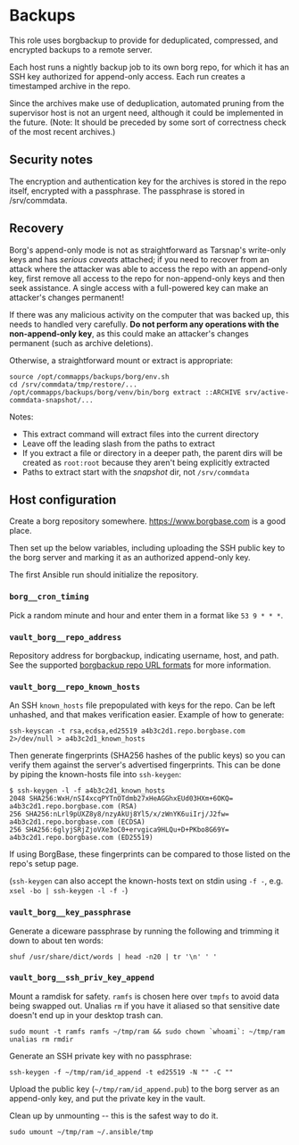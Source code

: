 # Backups

This role uses borgbackup to provide for deduplicated, compressed, and
encrypted backups to a remote server.

Each host runs a nightly backup job to its own borg repo, for which it
has an SSH key authorized for append-only access. Each run creates a
timestamped archive in the repo.

Since the archives make use of deduplication, automated pruning from
the supervisor host is not an urgent need, although it could be
implemented in the future. (Note: It should be preceded by some sort
of correctness check of the most recent archives.)

## Security notes

The encryption and authentication key for the archives is stored in
the repo itself, encrypted with a passphrase. The passphrase is stored
in /srv/commdata.

## Recovery

Borg's append-only mode is not as straightforward as Tarsnap's
write-only keys and has *serious caveats* attached; if you need to
recover from an attack where the attacker was able to access the repo
with an append-only key, first remove all access to the repo for
non-append-only keys and then seek assistance. A single access with a
full-powered key can make an attacker's changes permanent!

If there was any malicious activity on the computer that was backed
up, this needs to handled very carefully. **Do not perform any
operations with the non-append-only key**, as this could make an
attacker's changes permanent (such as archive deletions).

Otherwise, a straightforward mount or extract is appropriate:

```
source /opt/commapps/backups/borg/env.sh
cd /srv/commdata/tmp/restore/...
/opt/commapps/backups/borg/venv/bin/borg extract ::ARCHIVE srv/active-commdata-snapshot/...
```

Notes:

- This extract command will extract files into the current directory
- Leave off the leading slash from the paths to extract
- If you extract a file or directory in a deeper path, the parent dirs
  will be created as `root:root` because they aren't being explicitly
  extracted
- Paths to extract start with the *snapshot* dir, not `/srv/commdata`

## Host configuration

Create a borg repository somewhere. <https://www.borgbase.com> is a
good place.

Then set up the below variables, including uploading the SSH public
key to the borg server and marking it as an authorized append-only
key.

The first Ansible run should initialize the repository.

### `borg__cron_timing`

Pick a random minute and hour and enter them in a format like `53 9 * * *`.

### `vault_borg__repo_address`

Repository address for borgbackup, indicating username, host, and
path. See the supported
[borgbackup repo URL formats](https://borgbackup.readthedocs.io/en/stable/usage/general.html#repository-urls)
for more information.

### `vault_borg__repo_known_hosts`

An SSH `known_hosts` file prepopulated with keys for the repo. Can be
left unhashed, and that makes verification easier. Example of how to
generate:

`ssh-keyscan -t rsa,ecdsa,ed25519 a4b3c2d1.repo.borgbase.com 2>/dev/null > a4b3c2d1_known_hosts`

Then generate fingerprints (SHA256 hashes of the public keys) so you
can verify them against the server's advertised fingerprints. This can
be done by piping the known-hosts file into `ssh-keygen`:

```
$ ssh-keygen -l -f a4b3c2d1_known_hosts
2048 SHA256:WxH/nSI4xcqPYTnOTdmb27xHeAGGhxEUd03HXm+6OKQ= a4b3c2d1.repo.borgbase.com (RSA)
256 SHA256:nLrl9pUXZ8y8/nzyAkUj8Yl5/x/zWnYK6uiIrj/J2fw= a4b3c2d1.repo.borgbase.com (ECDSA)
256 SHA256:6glyjSRjZjoVXe3oC0+ervgica9HLQu+D+PKbo8G69Y= a4b3c2d1.repo.borgbase.com (ED25519)
```

If using BorgBase, these fingerprints can be compared to those listed
on the repo's setup page.

(`ssh-keygen` can also accept the known-hosts text on stdin using `-f -`,
e.g. `xsel -bo | ssh-keygen -l -f -`)

### `vault_borg__key_passphrase`

Generate a diceware passphrase by running the following and trimming
it down to about ten words:

`shuf /usr/share/dict/words | head -n20 | tr '\n' ' '`

### `vault_borg__ssh_priv_key_append`

Mount a ramdisk for safety. `ramfs` is chosen here over `tmpfs` to
avoid data being swapped out. Unalias `rm` if you have it aliased so
that sensitive date doesn't end up in your desktop trash can.

```
sudo mount -t ramfs ramfs ~/tmp/ram && sudo chown `whoami`: ~/tmp/ram
unalias rm rmdir
```

Generate an SSH private key with no passphrase:

```
ssh-keygen -f ~/tmp/ram/id_append -t ed25519 -N "" -C ""
```

Upload the public key (`~/tmp/ram/id_append.pub`) to the borg server
as an append-only key, and put the private key in the vault.

Clean up by unmounting -- this is the safest way to do it.

```
sudo umount ~/tmp/ram ~/.ansible/tmp
```
